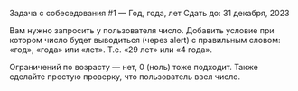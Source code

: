 Задача с собеседования #1 — Год, года, лет
Сдать до: 31 декабря, 2023

Вам нужно запросить у пользователя число. Добавить условие при котором число будет выводиться (через alert)
с правильным словом: «год», «года» или «лет». Т.е. «29 лет» или «4 года».

Ограничений по возрасту — нет, 0 (ноль) тоже подходит.
Также сделайте простую проверку, что пользователь ввел число.